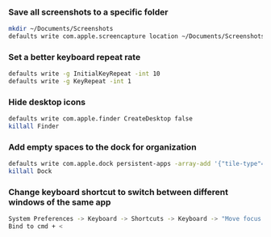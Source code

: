### Save all screenshots to a specific folder
```bash
mkdir ~/Documents/Screenshots
defaults write com.apple.screencapture location ~/Documents/Screenshots
```

### Set a better keyboard repeat rate
```bash
defaults write -g InitialKeyRepeat -int 10
defaults write -g KeyRepeat -int 1
```

### Hide desktop icons
```bash
defaults write com.apple.finder CreateDesktop false
killall Finder
```

### Add empty spaces to the dock for organization

```bash
defaults write com.apple.dock persistent-apps -array-add '{"tile-type"="spacer-tile";}'
killall Dock
```

### Change keyboard shortcut to switch between different windows of the same app
```bash
System Preferences -> Keyboard -> Shortcuts -> Keyboard -> "Move focus to the next window"
Bind to cmd + <
```
